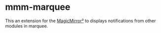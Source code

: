 # mmm-marquee
This an extension for the [MagicMirror²](https://github.com/MichMich/MagicMirror) to displays notifications from other modules in marquee.

